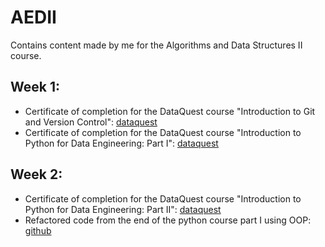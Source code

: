 # AEDII
Contains content made by me for the Algorithms and Data Structures II course.

## Week 1:
- Certificate of completion for the DataQuest course "Introduction to Git and Version Control": [dataquest](https://app.dataquest.io/view_cert/6WYVPFPEG4H4SD7AZUJW)
- Certificate of completion for the DataQuest course "Introduction to Python for Data Engineering: Part I": [dataquest](https://app.dataquest.io/view_cert/HEPW2AW9F017S6GHDGI4)

## Week 2:
- Certificate of completion for the DataQuest course "Introduction to Python for Data Engineering: Part II": [dataquest](https://app.dataquest.io/view_cert/JW5LIS2AATXNJ4Y4I74D)
- Refactored code from the end of the python course part I using OOP: [github](https://github.com/Lucas-Morais-Freire/AEDII/blob/main/week2/refactor.py)
